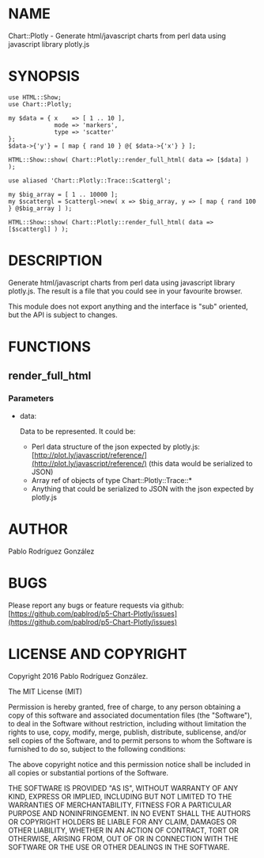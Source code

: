 # NAME

Chart::Plotly - Generate html/javascript charts from perl data using javascript library plotly.js

# SYNOPSIS

    use HTML::Show;
    use Chart::Plotly;
    
    my $data = { x    => [ 1 .. 10 ],
                 mode => 'markers',
                 type => 'scatter'
    };
    $data->{'y'} = [ map { rand 10 } @{ $data->{'x'} } ];
    
    HTML::Show::show( Chart::Plotly::render_full_html( data => [$data] ) );
    
    use aliased 'Chart::Plotly::Trace::Scattergl';
    
    my $big_array = [ 1 .. 10000 ];
    my $scattergl = Scattergl->new( x => $big_array, y => [ map { rand 100 } @$big_array ] );
    
    HTML::Show::show( Chart::Plotly::render_full_html( data => [$scattergl] ) );

# DESCRIPTION

Generate html/javascript charts from perl data using javascript library plotly.js. The result
is a file that you could see in your favourite browser.

This module does not export anything and the interface is "sub" oriented, but the API is subject to changes.

# FUNCTIONS

## render\_full\_html

### Parameters

- data:

    Data to be represented. It could be:

    - Perl data structure of the json expected by plotly.js: [http://plot.ly/javascript/reference/](http://plot.ly/javascript/reference/) (this data would be serialized to JSON)
    - Array ref of objects of type Chart::Plotly::Trace::\*
    - Anything that could be serialized to JSON with the json expected by plotly.js

# AUTHOR

Pablo Rodríguez González

# BUGS

Please report any bugs or feature requests via github: [https://github.com/pablrod/p5-Chart-Plotly/issues](https://github.com/pablrod/p5-Chart-Plotly/issues)

# LICENSE AND COPYRIGHT

Copyright 2016 Pablo Rodríguez González.

The MIT License (MIT)

Permission is hereby granted, free of charge, to any person obtaining a copy of this software and associated documentation files (the "Software"), to deal in the Software without restriction, including without limitation the rights to use, copy, modify, merge, publish, distribute, sublicense, and/or sell copies of the Software, and to permit persons to whom the Software is furnished to do so, subject to the following conditions:

The above copyright notice and this permission notice shall be included in all copies or substantial portions of the Software.

THE SOFTWARE IS PROVIDED "AS IS", WITHOUT WARRANTY OF ANY KIND, EXPRESS OR IMPLIED, INCLUDING BUT NOT LIMITED TO THE WARRANTIES OF MERCHANTABILITY, FITNESS FOR A PARTICULAR PURPOSE AND NONINFRINGEMENT. IN NO EVENT SHALL THE AUTHORS OR COPYRIGHT HOLDERS BE LIABLE FOR ANY CLAIM, DAMAGES OR OTHER LIABILITY, WHETHER IN AN ACTION OF CONTRACT, TORT OR OTHERWISE, ARISING FROM, OUT OF OR IN CONNECTION WITH THE SOFTWARE OR THE USE OR OTHER DEALINGS IN THE SOFTWARE.
